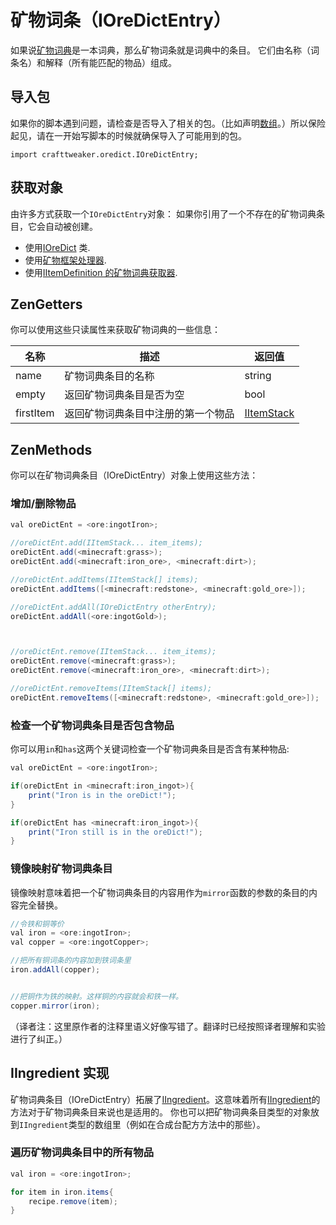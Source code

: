 # 矿物词条（IOreDictEntry）

如果说[矿物词典](IOreDict)是一本词典，那么矿物词条就是词典中的条目。
它们由名称（词条名）和解释（所有能匹配的物品）组成。

## 导入包

如果你的脚本遇到问题，请检查是否导入了相关的包。（比如声明[数组](/AdvancedFunctions/Arrays_and_Loops)。）所以保险起见，请在一开始写脚本的时候就确保导入了可能用到的包。

`import crafttweaker.oredict.IOreDictEntry;`

## 获取对象

由许多方式获取一个`IOreDictEntry`对象：
如果你引用了一个不存在的矿物词典条目，它会自动被创建。

- 使用[IOreDict](IOreDict) 类.
- 使用[矿物框架处理器](/Vanilla/Brackets/Bracket_Ore).
- 使用[IItemDefinition 的矿物词典获取器](/Vanilla/Items/IItemDefinition).

## ZenGetters

你可以使用这些只读属性来获取矿物词典的一些信息：

| 名称      | 描述                               | 返回值                                  |
| --------- | ---------------------------------- | --------------------------------------- |
| name      | 矿物词典条目的名称                 | string                                  |
| empty     | 返回矿物词典条目是否为空           | bool                                    |
| firstItem | 返回矿物词典条目中注册的第一个物品 | [IItemStack](/Vanilla/Items/IItemStack) |

## ZenMethods

你可以在矿物词典条目（IOreDictEntry）对象上使用这些方法：

### 增加/删除物品

```java
val oreDictEnt = <ore:ingotIron>;

//oreDictEnt.add(IItemStack... item_items);
oreDictEnt.add(<minecraft:grass>);
oreDictEnt.add(<minecraft:iron_ore>, <minecraft:dirt>);

//oreDictEnt.addItems(IItemStack[] items);
oreDictEnt.addItems([<minecraft:redstone>, <minecraft:gold_ore>]);

//oreDictEnt.addAll(IOreDictEntry otherEntry);
oreDictEnt.addAll(<ore:ingotGold>);



//oreDictEnt.remove(IItemStack... item_items);
oreDictEnt.remove(<minecraft:grass>);
oreDictEnt.remove(<minecraft:iron_ore>, <minecraft:dirt>);

//oreDictEnt.removeItems(IItemStack[] items);
oreDictEnt.removeItems([<minecraft:redstone>, <minecraft:gold_ore>]);
```

### 检查一个矿物词典条目是否包含物品

你可以用`in`和`has`这两个关键词检查一个矿物词典条目是否含有某种物品:

```java
val oreDictEnt = <ore:ingotIron>;

if(oreDictEnt in <minecraft:iron_ingot>){
    print("Iron is in the oreDict!");
}

if(oreDictEnt has <minecraft:iron_ingot>){
    print("Iron still is in the oreDict!");
}
```

### 镜像映射矿物词典条目

镜像映射意味着把一个矿物词典条目的内容用作为`mirror`函数的参数的条目的内容完全替换。

```java
//令铁和铜等价
val iron = <ore:ingotIron>;
val copper = <ore:ingotCopper>;

//把所有铜词条的内容加到铁词条里
iron.addAll(copper);


//把铜作为铁的映射。这样铜的内容就会和铁一样。
copper.mirror(iron);
```

（译者注：这里原作者的注释里语义好像写错了。翻译时已经按照译者理解和实验进行了纠正。）

## IIngredient 实现

矿物词典条目（IOreDictEntry）拓展了[IIngredient](/Vanilla/Variable_Types/IIngredient)。这意味着所有[IIngredient](/Vanilla/Variable_Types/IIngredient)的方法对于矿物词典条目来说也是适用的。
你也可以把矿物词典条目类型的对象放到`IIngredient`类型的数组里（例如在合成台配方方法中的那些）。

### 遍历矿物词典条目中的所有物品

```java
val iron = <ore:ingotIron>;

for item in iron.items{
	recipe.remove(item);
}
```
